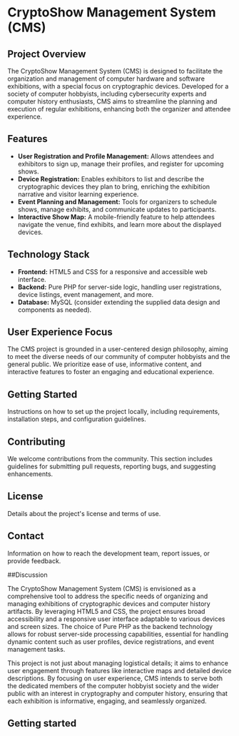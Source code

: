 
# CryptoShow Management System (CMS)

## Project Overview
The CryptoShow Management System (CMS) is designed to facilitate the organization and management of computer hardware and software exhibitions, with a special focus on cryptographic devices. Developed for a society of computer hobbyists, including cybersecurity experts and computer history enthusiasts, CMS aims to streamline the planning and execution of regular exhibitions, enhancing both the organizer and attendee experience.

## Features
- **User Registration and Profile Management:** Allows attendees and exhibitors to sign up, manage their profiles, and register for upcoming shows.
- **Device Registration:** Enables exhibitors to list and describe the cryptographic devices they plan to bring, enriching the exhibition narrative and visitor learning experience.
- **Event Planning and Management:** Tools for organizers to schedule shows, manage exhibits, and communicate updates to participants.
- **Interactive Show Map:** A mobile-friendly feature to help attendees navigate the venue, find exhibits, and learn more about the displayed devices.

## Technology Stack
- **Frontend:** HTML5 and CSS for a responsive and accessible web interface.
- **Backend:** Pure PHP for server-side logic, handling user registrations, device listings, event management, and more.
- **Database:** MySQL (consider extending the supplied data design and components as needed).

## User Experience Focus
The CMS project is grounded in a user-centered design philosophy, aiming to meet the diverse needs of our community of computer hobbyists and the general public. We prioritize ease of use, informative content, and interactive features to foster an engaging and educational experience.

## Getting Started
Instructions on how to set up the project locally, including requirements, installation steps, and configuration guidelines.

## Contributing
We welcome contributions from the community. This section includes guidelines for submitting pull requests, reporting bugs, and suggesting enhancements.

## License
Details about the project's license and terms of use.

## Contact
Information on how to reach the development team, report issues, or provide feedback.

##Discussion

The CryptoShow Management System (CMS) is envisioned as a comprehensive tool to address the specific needs of organizing and managing exhibitions of cryptographic devices and computer history artifacts. By leveraging HTML5 and CSS, the project ensures broad accessibility and a responsive user interface adaptable to various devices and screen sizes. The choice of Pure PHP as the backend technology allows for robust server-side processing capabilities, essential for handling dynamic content such as user profiles, device registrations, and event management tasks.

This project is not just about managing logistical details; it aims to enhance user engagement through features like interactive maps and detailed device descriptions. By focusing on user experience, CMS intends to serve both the dedicated members of the computer hobbyist society and the wider public with an interest in cryptography and computer history, ensuring that each exhibition is informative, engaging, and seamlessly organized.

## Getting started
